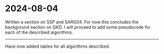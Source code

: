 # 2024-08-04

Written a section on SSP and SARG04. For now this concludes the background
section on QKD. I will proceed to add some pseudocode for each of the described
algorithms.

---

Have now added tables for all algorithms described.

